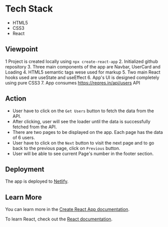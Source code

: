 
# Tech Stack

- HTML5
- CSS3
- React

## Viewpoint
1 Project is created locally using `npx create-react-app`
2. Initialized github repository
3. Three main components of the app are Navbar, UserCard and Loading
4. HTML5 semantic tags wese used for markup
5. Two main React hooks used are useState and useEffect
6. App's UI is designed completely using pure CSS3
7. App consumes https://reqres.in/api/users API

## Action
* User have to click on the `Get Users` button to fetch the data from the API.
 * After clicking, user will see the loader until the data is successfully fetched from the API.
* There are two pages to be displayed on the app. Each page has the data of 6 users.
* User have to click on the `Next` button to visit the next page and to go back to the previous page, click on `Previous` button.
* User will be able to see current Page's number in the footer section.

## Deployment

The app is deployed to [Netlify](https://www.netlify.com/).

## Learn More

You can learn more in the [Create React App documentation](https://facebook.github.io/create-react-app/docs/getting-started).

To learn React, check out the [React documentation](https://reactjs.org/).
